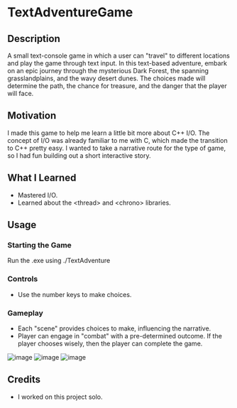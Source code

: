 # TextAdventureGame

## Description
A small text-console game in which a user can "travel" to different locations and play the game through text input. In this text-based adventure, embark on an epic journey through the mysterious Dark Forest, the spanning grasslandplains, and the wavy desert dunes. The choices made will determine the path, the chance for treasure, and the danger that the player will face.

## Motivation
I made this game to help me learn a little bit more about C++ I/O. The concept of I/O was already familiar to me with C, which made the transition to C++ pretty easy. I wanted to take a narrative route for the type of game, so I had fun building out a short interactive story.

## What I Learned
- Mastered I/O.
- Learned about the \<thread\> and \<chrono\> libraries.

## Usage
### Starting the Game
Run the .exe using ./TextAdventure
### Controls
- Use the number keys to make choices.
### Gameplay
- Each "scene" provides choices to make, influencing the narrative.
- Player can engage in "combat" with a pre-determined outcome.
If the player chooses wisely, then the player can complete the game.

![image](https://github.com/user-attachments/assets/3dd771b0-c991-41fc-a884-8e2248ab3f06)
![image](https://github.com/user-attachments/assets/62979753-c70a-4d24-9496-40b0d56d9cec)
![image](https://github.com/user-attachments/assets/05f07182-1dda-41bd-8c25-5d1066a4dc48)

## Credits
- I worked on this project solo.
